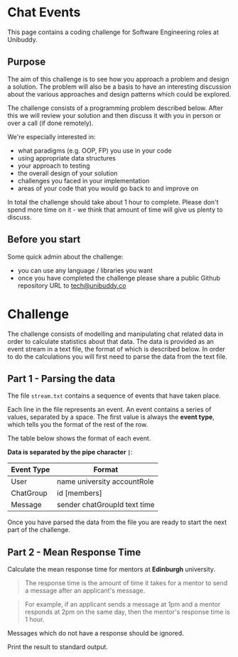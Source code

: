 # Chat Events

This page contains a coding challenge for Software Engineering roles at Unibuddy.

## Purpose

The aim of this challenge is to see how you approach a problem and design a solution. The problem will also be a basis to have an interesting discussion about the various approaches and design patterns which could be explored.

The challenge consists of a programming problem described below. After this we will review your solution and then discuss it with you in person or over a call (if done remotely).

We're especially interested in:

- what paradigms (e.g. OOP, FP) you use in your code
- using appropriate data structures
- your approach to testing
- the overall design of your solution
- challenges you faced in your implementation
- areas of your code that you would go back to and improve on

In total the challenge should take about 1 hour to complete. Please don't spend more time on it - we think that amount of time will give us plenty to discuss.

## Before you start

Some quick admin about the challenge:

- you can use any language / libraries you want
- once you have completed the challenge please share a public Github repository URL to tech@unibuddy.co

# Challenge

The challenge consists of modelling and manipulating chat related data in order to calculate statistics about that data. The data is provided as an event stream in a text file, the format of which is described below. In order to do the calculations you will first need to parse the data from the text file.

## Part 1 - Parsing the data

The file `stream.txt` contains a sequence of events that have taken place.

Each line in the file represents an event. An event contains a series of values, separated by a space. The first value is always the **event type**, which tells you the format of the rest of the row.

The table below shows the format of each event.

**Data is separated by the pipe character `|`**:

| Event Type | Format                        |
|------------|-------------------------------|
| User       | name university accountRole   |
| ChatGroup  | id [members]                  |
| Message    | sender chatGroupId text time  |

Once you have parsed the data from the file you are ready to start the next part of the challenge.

## Part 2 - Mean Response Time

Calculate the mean response time for mentors at **Edinburgh** university.

> The response time is the amount of time it takes for a mentor to send a message after an applicant's message.

> For example, if an applicant sends a message at 1pm and a mentor responds at 2pm on the same day, then the mentor's response time is 1 hour.

Messages which do not have a response should be ignored.

Print the result to standard output.
